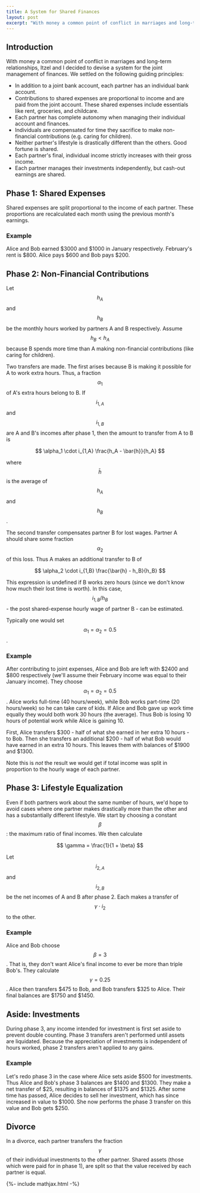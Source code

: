 ```yaml
---
title: A System for Shared Finances
layout: post
excerpt: "With money a common point of conflict in marriages and long-term relationships, Itzel and I decided to devise a system for the joint management of finances. We settled on the following guiding principles:"
---
```

## Introduction

<!-- This is duplicated in "excerpt", so copy any changes there -->
With money a common point of conflict in marriages and long-term relationships, Itzel and I decided to devise a system for the joint management of finances. We settled on the following guiding principles:

- In addition to a joint bank account, each partner has an individual bank account.
- Contributions to shared expenses are proportional to income and are paid from the joint account. These shared expenses include essentials like rent, groceries, and childcare.
- Each partner has complete autonomy when managing their individual account and finances.
- Individuals are compensated for time they sacrifice to make non-financial contributions (e.g. caring for children).
- Neither partner's lifestyle is drastically different than the others. Good fortune is shared.
- Each partner's final, individual income strictly increases with their gross income.
- Each partner manages their investments independently, but cash-out earnings are shared.

## Phase 1: Shared Expenses

Shared expenses are split proportional to the income of each partner. These proportions are recalculated each month using the previous month's earnings.

### Example

Alice and Bob earned $3000 and $1000 in January respectively. February's rent is $800. Alice pays $600 and Bob pays $200.

## Phase 2: Non-Financial Contributions

Let $$h_A$$ and $$h_B$$ be the monthly hours worked by partners A and B respectively. Assume $$h_B < h_A$$ because B spends more time than A making non-financial contributions (like caring for children).

Two transfers are made. The first arises because B is making it possible for A to work extra hours. Thus, a fraction $$\alpha_1$$ of A's extra hours belong to B. If $$i_{1,A}$$ and $$i_{1,B}$$ are A and B's incomes after phase 1, then the amount to transfer from A to B is

$$
\alpha_1 \cdot i_{1,A} \frac{h_A - \bar{h}}{h_A}
$$

where $$\bar{h}$$ is the average of $$h_A$$ and $$h_B$$.

The second transfer compensates partner B for lost wages. Partner A should share some fraction $$\alpha_2$$ of this loss. Thus A makes an additional transfer to B of

$$
\alpha_2 \cdot i_{1,B} \frac{\bar{h} - h_B}{h_B}
$$

This expression is undefined if B works zero hours (since we don't know how much their lost time is worth). In this case, $$i_{1,B} / h_B$$ - the post shared-expense hourly wage of partner B - can be estimated.

Typically one would set $$\alpha_1 = \alpha_2 = 0.5$$.

### Example

After contributing to joint expenses, Alice and Bob are left with $2400 and $800 respectively (we'll assume their February income was equal to their January income). They choose $$\alpha_1 = \alpha_2 = 0.5$$. Alice works full-time (40 hours/week), while Bob works part-time (20 hours/week) so he can take care of kids. If Alice and Bob gave up work time equally they would both work 30 hours (the average). Thus Bob is losing 10 hours of potential work while Alice is gaining 10.

First, Alice transfers $300 - half of what she earned in her extra 10 hours - to Bob. Then she transfers an additional $200 - half of what Bob would have earned in an extra 10 hours. This leaves them with balances of $1900 and $1300.

Note this is *not* the result we would get if total income was split in proportion to the hourly wage of each partner.

## Phase 3: Lifestyle Equalization

Even if both partners work about the same number of hours, we'd hope to avoid cases where one partner makes drastically more than the other and has a substantially different lifestyle. We start by choosing a constant $$\beta$$: the maximum ratio of final incomes. We then calculate

$$
\gamma = \frac{1}{1 + \beta}
$$

Let $$i_{2,A}$$ and $$i_{2,B}$$ be the net incomes of A and B after phase 2. Each makes a transfer of $$\gamma \cdot i_2$$ to the other.

### Example

Alice and Bob choose $$\beta = 3$$. That is, they don't want Alice's final income to ever be more than triple Bob's. They calculate $$\gamma = 0.25$$. Alice then transfers $475 to Bob, and Bob transfers $325 to Alice. Their final balances are $1750 and $1450.

## Aside: Investments

During phase 3, any income intended for investment is first set aside to prevent double counting. Phase 3 transfers aren't performed until assets are liquidated. Because the appreciation of investments is independent of hours worked, phase 2 transfers aren't applied to any gains.

### Example

Let's redo phase 3 in the case where Alice sets aside $500 for investments. Thus Alice and Bob's phase 3 balances are $1400 and $1300. They make a net transfer of $25, resulting in balances of $1375 and $1325. After some time has passed, Alice decides to sell her investment, which has since increased in value to $1000. She now performs the phase 3 transfer on this value and Bob gets $250.

## Divorce

In a divorce, each partner transfers the fraction $$\gamma$$ of their individual investments to the other partner. Shared assets (those which were paid for in phase 1), are split so that the value received by each partner is equal.

{%- include mathjax.html -%}
